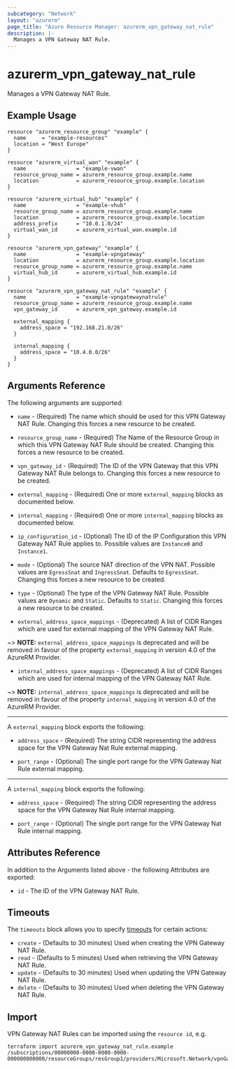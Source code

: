 ```yaml
---
subcategory: "Network"
layout: "azurerm"
page_title: "Azure Resource Manager: azurerm_vpn_gateway_nat_rule"
description: |-
  Manages a VPN Gateway NAT Rule.
---
```


# azurerm_vpn_gateway_nat_rule

Manages a VPN Gateway NAT Rule.

## Example Usage

```hcl
resource "azurerm_resource_group" "example" {
  name     = "example-resources"
  location = "West Europe"
}

resource "azurerm_virtual_wan" "example" {
  name                = "example-vwan"
  resource_group_name = azurerm_resource_group.example.name
  location            = azurerm_resource_group.example.location
}

resource "azurerm_virtual_hub" "example" {
  name                = "example-vhub"
  resource_group_name = azurerm_resource_group.example.name
  location            = azurerm_resource_group.example.location
  address_prefix      = "10.0.1.0/24"
  virtual_wan_id      = azurerm_virtual_wan.example.id
}

resource "azurerm_vpn_gateway" "example" {
  name                = "example-vpngateway"
  location            = azurerm_resource_group.example.location
  resource_group_name = azurerm_resource_group.example.name
  virtual_hub_id      = azurerm_virtual_hub.example.id
}

resource "azurerm_vpn_gateway_nat_rule" "example" {
  name                = "example-vpngatewaynatrule"
  resource_group_name = azurerm_resource_group.example.name
  vpn_gateway_id      = azurerm_vpn_gateway.example.id

  external_mapping {
    address_space = "192.168.21.0/26"
  }

  internal_mapping {
    address_space = "10.4.0.0/26"
  }
}
```

## Arguments Reference

The following arguments are supported:

* `name` - (Required) The name which should be used for this VPN Gateway NAT Rule. Changing this forces a new resource to be created.

* `resource_group_name` - (Required) The Name of the Resource Group in which this VPN Gateway NAT Rule should be created. Changing this forces a new resource to be created.

* `vpn_gateway_id` - (Required) The ID of the VPN Gateway that this VPN Gateway NAT Rule belongs to. Changing this forces a new resource to be created.

* `external_mapping` - (Required) One or more `external_mapping` blocks as documented below.

* `internal_mapping` - (Required) One or more `internal_mapping` blocks as documented below.

* `ip_configuration_id` - (Optional) The ID of the IP Configuration this VPN Gateway NAT Rule applies to. Possible values are `Instance0` and `Instance1`.

* `mode` - (Optional) The source NAT direction of the VPN NAT. Possible values are `EgressSnat` and `IngressSnat`. Defaults to `EgressSnat`. Changing this forces a new resource to be created.

* `type` - (Optional) The type of the VPN Gateway NAT Rule. Possible values are `Dynamic` and `Static`. Defaults to `Static`. Changing this forces a new resource to be created.

* `external_address_space_mappings` - (Deprecated) A list of CIDR Ranges which are used for external mapping of the VPN Gateway NAT Rule.

~> **NOTE:** `external_address_space_mappings` is deprecated and will be removed in favour of the property `external_mapping` in version 4.0 of the AzureRM Provider.

* `internal_address_space_mappings` - (Deprecated) A list of CIDR Ranges which are used for internal mapping of the VPN Gateway NAT Rule.

~> **NOTE:** `internal_address_space_mappings` is deprecated and will be removed in favour of the property `internal_mapping` in version 4.0 of the AzureRM Provider.

---

A `external_mapping` block exports the following:

* `address_space` - (Required) The string CIDR representing the address space for the VPN Gateway Nat Rule external mapping.

* `port_range` - (Optional) The single port range for the VPN Gateway Nat Rule external mapping.

---

A `internal_mapping` block exports the following:

* `address_space` - (Required) The string CIDR representing the address space for the VPN Gateway Nat Rule internal mapping.

* `port_range` - (Optional) The single port range for the VPN Gateway Nat Rule internal mapping.

## Attributes Reference

In addition to the Arguments listed above - the following Attributes are exported:

* `id` - The ID of the VPN Gateway NAT Rule.

## Timeouts

The `timeouts` block allows you to specify [timeouts](https://www.terraform.io/language/resources/syntax#operation-timeouts) for certain actions:

* `create` - (Defaults to 30 minutes) Used when creating the VPN Gateway NAT Rule.
* `read` - (Defaults to 5 minutes) Used when retrieving the VPN Gateway NAT Rule.
* `update` - (Defaults to 30 minutes) Used when updating the VPN Gateway NAT Rule.
* `delete` - (Defaults to 30 minutes) Used when deleting the VPN Gateway NAT Rule.

## Import

VPN Gateway NAT Rules can be imported using the `resource id`, e.g.

```shell
terraform import azurerm_vpn_gateway_nat_rule.example /subscriptions/00000000-0000-0000-0000-000000000000/resourceGroups/resGroup1/providers/Microsoft.Network/vpnGateways/vpnGateway1/natRules/natRule1
```
